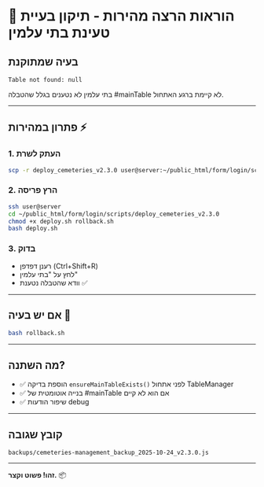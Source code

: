 # 🚀 הוראות הרצה מהירות - תיקון בעיית טעינת בתי עלמין

## בעיה שמתוקנת
```
Table not found: null
```
בתי עלמין לא נטענים בגלל שהטבלה #mainTable לא קיימת ברגע האתחול.

---

## פתרון במהירות ⚡

### 1. העתק לשרת
```bash
scp -r deploy_cemeteries_v2.3.0 user@server:~/public_html/form/login/scripts/
```

### 2. הרץ פריסה
```bash
ssh user@server
cd ~/public_html/form/login/scripts/deploy_cemeteries_v2.3.0
chmod +x deploy.sh rollback.sh
bash deploy.sh
```

### 3. בדוק
- רענן דפדפן (Ctrl+Shift+R)
- לחץ על "בתי עלמין"
- וודא שהטבלה נטענת ✅

---

## אם יש בעיה 🔄
```bash
bash rollback.sh
```

---

## מה השתנה?
- ✅ הוספת בדיקה `ensureMainTableExists()` לפני אתחול TableManager
- ✅ בנייה אוטומטית של #mainTable אם הוא לא קיים
- ✅ שיפור הודעות debug

---

## קובץ שגובה
```
backups/cemeteries-management_backup_2025-10-24_v2.3.0.js
```

---

**זהו! פשוט וקצר.** 📦
